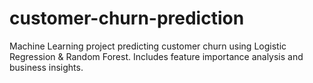 # customer-churn-prediction
Machine Learning project predicting customer churn using Logistic Regression &amp; Random Forest. Includes feature importance analysis and business insights.
